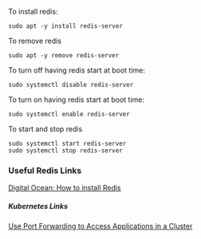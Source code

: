 
To install redis:
```
sudo apt -y install redis-server
```

To remove redis
```
sudo apt -y remove redis-server
```

To turn off having redis start at boot time:
```
sudo systemctl disable redis-server
```

To turn on having redis start at boot time:
```
sudo systemctl enable redis-server
```

To start and stop redis

```
sudo systemctl start redis-server
sudo systemctl stop redis-server
```

### Useful Redis Links

[Digital Ocean: How to install Redis](https://www.digitalocean.com/community/tutorials/how-to-install-and-secure-redis-on-ubuntu-18-04)

##### Kubernetes Links

[Use Port Forwarding to Access Applications in a Cluster](https://kubernetes.io/docs/tasks/access-application-cluster/port-forward-access-application-cluster/)
